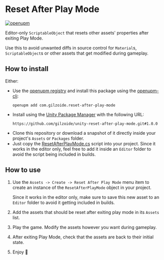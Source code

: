 # Reset After Play Mode
[![openupm](https://img.shields.io/npm/v/com.gilzoide.reset-after-play-mode?label=openupm&registry_uri=https://package.openupm.com)](https://openupm.com/packages/com.gilzoide.reset-after-play-mode/)

Editor-only `ScriptableObject` that resets other assets' properties after exiting Play Mode.

Use this to avoid unwanted diffs in source control for `Material`s, `ScriptableObject`s or other assets that get modified during gameplay.


## How to install
Either:
- Use the [openupm registry](https://openupm.com/) and install this package using the [openupm-cli](https://github.com/openupm/openupm-cli):
  ```
  openupm add com.gilzoide.reset-after-play-mode
  ```
- Install using the [Unity Package Manager](https://docs.unity3d.com/Manual/upm-ui-giturl.html) with the following URL:
  ```
  https://github.com/gilzoide/unity-reset-after-play-mode.git#1.0.0
  ```
- Clone this repository or download a snapshot of it directly inside your project's `Assets` or `Packages` folder.
- Just copy the [ResetAfterPlayMode.cs](Editor/ResetAfterPlayMode.cs) script into your project. Since it works in the editor only, feel free to add it inside an `Editor` folder to avoid the script being included in builds.


## How to use
1. Use the `Assets -> Create -> Reset After Play Mode` menu item to create an instance of the `ResetAfterPlayMode` object in your project.
   
   Since it works in the editor only, make sure to save this new asset to an `Editor` folder to avoid it getting included in builds.
2. Add the assets that should be reset after exiting play mode in its `Assets` list.
3. Play the game. Modify the assets however you want during gameplay.
4. After exiting Play Mode, check that the assets are back to their initial state.
5. Enjoy 🍾